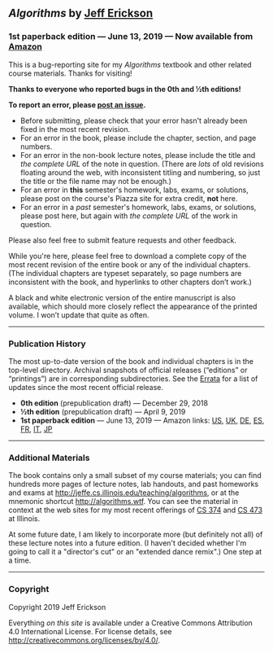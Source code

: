 ## _Algorithms_ by [Jeff Erickson](http://jeffe.cs.illinois.edu)

### **1st paperback edition** — June 13, 2019 — Now available from [Amazon](https://www.amazon.com/dp/1792644833)

This is a bug-reporting site for my _Algorithms_ textbook and other related course materials.  Thanks for visiting!

**Thanks to everyone who reported bugs in the 0th and &frac12;th editions!**

**To report an error, please [post an issue](https://github.com/jeffgerickson/algorithms/issues).**  
* Before submitting, please check that your error hasn't already been fixed in the most recent revision.
* For an error in the book, please include the chapter, section, and page numbers.
* For an error in the non-book lecture notes, please include the title and *the complete URL* of the note in question.  (There are _lots_ of old revisions floating around the web, with inconsistent titling and numbering, so just the title or the file name may not be enough.)
* For an error in **this** semester's homework, labs, exams, or solutions, please post on the course's Piazza site for extra credit, **not** here.
* For an error in a *past* semester's homework, labs, exams, or solutions, please post here, but again with *the complete URL* of the work in question.

Please also feel free to submit feature requests and other feedback.

While you're here, please feel free to download a complete copy of the most recent revision of the entire book or any of the individual chapters.  (The individual chapters are typeset separately, so page numbers are inconsistent with the book, and hyperlinks to other chapters don’t work.)

A black and white electronic version of the entire manuscript is also available, which should more closely reflect the appearance of the printed volume.  I won’t update that quite as often.

---
### Publication History

The most up-to-date version of the book and individual chapters is in the top-level directory.  Archival snapshots of official releases (“editions” or “printings”) are in corresponding subdirectories.  See the [Errata](ERRATA.md) for a list of updates since the most recent official release.

- **0th edition** (prepublication draft) — December 29, 2018
- **&frac12;th edition** (prepublication draft) — April 9, 2019
- **1st paperback edition** — June 13, 2019 — Amazon links:
	[US](https://www.amazon.com/dp/1792644833),
	[UK](https://www.amazon.co.uk/dp/1792644833),
	[DE](https://www.amazon.de/dp/1792644833),
	[ES](https://www.amazon.es/dp/1792644833),
	[FR](https://www.amazon.fr/dp/1792644833),
	[IT](https://www.amazon.it/dp/1792644833),
	[JP](https://www.amazon.co.jp/dp/1792644833)

---
### Additional Materials

The book contains only a small subset of my course materials; you can find hundreds more pages of lecture notes, lab handouts, and past homeworks and exams at  http://jeffe.cs.illinois.edu/teaching/algorithms, or at the mnemonic shortcut http://algorithms.wtf.  You can see the material in context at the web sites for my most recent offerings of [CS 374](https://courses.engr.illinois.edu/cs374/sp2018/A) and [CS 473](https://courses.engr.illinois.edu/cs473/sp2017) at Illinois.

At some future date, I am likely to incorporate more (but definitely not all) of these lecture notes into a future edition.  (I haven't decided whether I'm going to call it a "director's cut" or an "extended dance remix".)  One step at a time.

---
### Copyright

Copyright 2019 Jeff Erickson

Everything _on this site_ is available under a Creative Commons Attribution 4.0 International License.
For license details, see http://creativecommons.org/licenses/by/4.0/.

